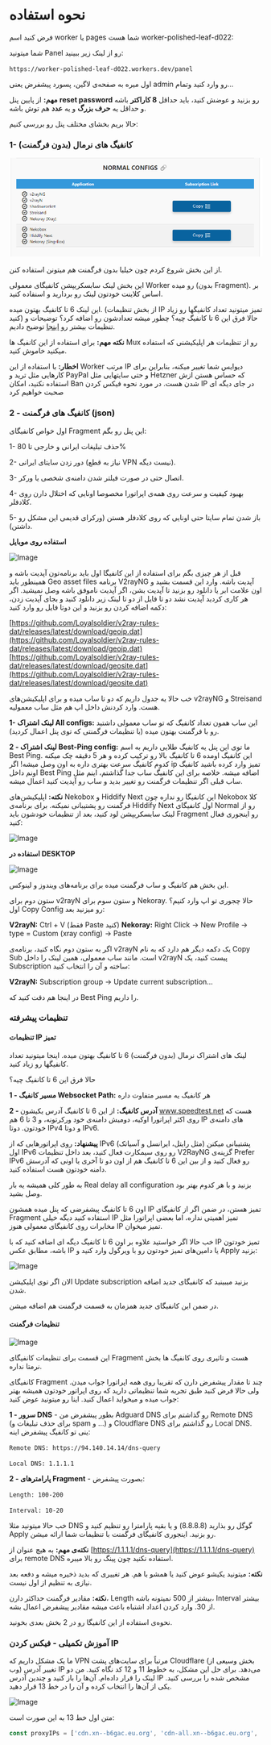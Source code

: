 # نحوه استفاده
فرض کنید اسم worker یا pages شما هست worker-polished-leaf-d022:


شما میتونید Panel رو از لینک زیر ببینید:

`https://worker-polished-leaf-d022.workers.dev/panel`


اول میره به صفحه‌ی لاگین، پسورد پیشفرض یعنی admin رو وارد کنید وتمام...

**مهم:** از پایین پنل **reset password** رو بزنید و عوضش کنید، باید حداقل **8 کاراکتر** باشه و حداقل یه **حرف بزرگ** و یه **عدد** هم توش باشه.

حالا بریم بخشای مختلف پنل رو بررسی کنیم:

### 1- کانفیگ های نرمال (بدون فرگمنت)

![Normal Configs](assets/Normal_config.png)

از این بخش شروع کردم چون خیلیا بدون فرگمنت هم میتونن استفاده کنن.

این بخش لینک سابسکریپشن کانفیگای معمولی Worker رو میده (بدون Fragment). بر اساس کلاینت خودتون لینک رو بردارید و اسنفاده کنید.

این لینک 6 تا کانفیگ بهتون میده. (از بخش تنظیمات IP تمیز میتونید تعداد کانفیگها رو زیاد کنید) حالا فرق این 6 تا کانفیگ چیه؟  چطور میشه تعدادشون رو اضافه کرد؟ توضیحات و تنظیمات بیشتر رو [اینجا](#تنظیمات_IP_تمیز) توضیح دادیم. 

**نکته مهم:** برای استفاده از این کانفیگ ها Mux رو از تنظیمات هر اپلیکیشنی که استفاده میکنید خاموش کنید.

**اخطار:** با استفاده از این Worker مرتب IP دیوایس شما تغییر میکنه، بنابراین برای کارهایی مثل ترید و PayPal و حتی سایتهایی مثل Hetzner که حساس هستن ازش استفاده نکنید، امکان Ban شدن هست. در مورد نحوه فیکس کردن IP در جای دیگه ای صحبت خواهیم کرد

### 2 - کانفیگ های فرگمنت (json)

اول خواص کانفیگای Fragment این پنل رو بگم:

   1- حذف تبلیغات ایرانی و خارجی تا 80%

   2- دور زدن سایتای ایرانی (نیاز به قطع VPN نیست دیگه).

   3- اتصال حتی در صورت فیلتر شدن دامنه‌ی شخصی یا ورکر.

   4- بهبود کیفیت و سرعت روی همه‌ی اپراتورا مخصوصا اونایی که اختلال دارن روی کلادفلر.

   5- باز شدن تمام سایتا حتی اونایی که روی کلادفلر هستن (ورکرای قدیمی این مشکل رو داشتن).

**استفاده روی موبایل**

![Image](https://telegra.ph/file/d1af5cfa899211beae347.png)

قبل از هر چیزی بگم برای استفاده از این کانفیگا اول باید برنامه‌تون آپدیت باشه و همینطور باید Geo asset files برنامه V2rayNG آپدیت باشه. وارد این قسمت بشید و اون علامت ابر یا دانلود رو بزنید تا آپدیت بشن، اگر آپدیت ناموفق باشه وصل نمیشید. اگر هر کاری کردید آپدیت نشد دو تا فایل از دو تا لینک زیر دانلود کنید و بجای آپدیت زدن، دکمه اضافه کردن رو بزنید و این دوتا فایل رو وارد کنید:

[https://github.com/Loyalsoldier/v2ray-rules-dat/releases/latest/download/geoip.dat](https://github.com/Loyalsoldier/v2ray-rules-dat/releases/latest/download/geoip.dat)
[https://github.com/Loyalsoldier/v2ray-rules-dat/releases/latest/download/geosite.dat](https://github.com/Loyalsoldier/v2ray-rules-dat/releases/latest/download/geosite.dat)

خب حالا یه جدول داریم که دو تا ساب میده و برای اپلیکیشن‌های v2rayNG و Streisand هست.
وارد کردنش داخل اپ هم مثل ساب معمولیه.

**1- لینک اشتراک All configs:**
این ساب همون تعداد کانفیگ که تو ساب معمولی داشتید رو با فرگمنت بهتون میده (با تنظیمات
فرگمنتی که توی پنل اعمال کردید).

**2 - لینک اشتراک Best-Ping config:**
ما توی این پنل یه کانفیگ طلایی داریم به اسم Best Ping. این کانفیگ اومده 6 تا کانفیگ
بالا رو ترکیب کرده و هر 5 دقیقه چک میکنه کدوم کانفیگ سرعت بهتری داره به اون وصل میشه! اگر ip تمیز وارد کرده
باشید کانفیگ اونم داخل Best Ping اضافه میشه. خلاصه برای این کانفیگ ساب جدا گذاشتم، اینم مثل ساب قبلی اگر تنظیمات
فرگمنت رو تغییر بدید و ساب رو آپدیت کنید اعمال میشه.

**نکته:** اپلیکیشن‌های Nekobox و Hiddify Next این کانفیگا رو نداره چون
Nekobox کلا فرگمنت رو پشتیبانی نمیکنه. برای برنامه‌ی Hiddify Next اول کانفیگای Normal رو از لینک سابسکریپشن لود
کنید، بعد از تنظیمات خودشون باید Fragment رو اینجوری فعال کنید:

![Image](https://telegra.ph/file/26d5d24d1aa61423d9410.png)

**استفاده در DESKTOP**

![Image](https://telegra.ph/file/175a895e203db5d1409c1.png)

این بخش هم کانفیگ و ساب فرگمنت میده برای برنامه‌های ویندوز و لینوکس.

ستون دوم برای v2rayN و ستون سوم برای Nekoray. حالا چجوری تو اپ وارد کنیم؟ اول Copy Config رو میزنید بعد:

**V2rayN:** Ctrl + V (فقط Paste کنید)
**Nekoray:** Right Click -&gt; New Profile -&gt; type = Custom (xray config) -&gt; Paste

اگر به ستون دوم نگاه کنید، برنامه‌ی v2rayN یک دکمه دیگر هم دارد که به نام Copy Sub است. مانند ساب معمولی، همین لینک را داخل v2rayN پیست کنید، یک Subscription ساخته و آن را انتخاب کنید:

**V2rayN:** Subscription group -&gt; Update current subscription...

در اینجا هم دقت کنید که Best Ping را داریم.


### تنظیمات پیشرفته

#### تنظیمات IP تمیز

لینک های اشتراک نرمال (بدون فرگمنت)  6 تا کانفیگ بهتون میده. اینجا میتونید تعداد کانفیگها رو زیاد کنید.

حالا فرق این 6 تا کانفیگ چیه؟

   **1 - مسیر کانفیگ Websocket Path:** هر کانفیگ یه مسیر متفاوت داره
	 
   **2 - آدرس کانفیگ:** از این 6 تا کانفیگ آدرس یکیشون www.speedtest.net هست که روی اکثر اپراتورا اوکیه، دومیش دامنه‌ی خود ورکرتونه، و 3 تا 6 هم IP های دامنه‌ی خودتون. دوتا IPv4 و دوتا IPv6.

**پیشنهاد:** روی اپراتورهایی که از IPv6 پشتیبانی میکنن (مثل رایتل، ایرانسل و آسیاتک) اول IPv6 رو روی سیمکارت فعال کنید، بعد داخل تنظیمات V2RayNG گزینه‌ی Prefer IPv6 رو فعال کنید و از بین این 6 تا کانفیگ هم از اون دو تا آخری یا اونی که آدرسش دامنه‌ خودتون هست استفاده کنید.

به طور کلی همیشه یه بار Real delay all configuration بزنید و با هر کدوم بهتر بود وصل بشید.




اون 6 تا کانفیگ پیشفرضی که پنل میده همشون IP تمیز هستن، در ضمن اگر از کانفیگای Fragment استفاده کنید دیگه خیلی IP تمیز اهمیتی نداره، اما بعضی اپراتورا مثل مخابرات روی کانفیگای معمولی هنوز IP تمیز میخوان.

خب حالا اگر خواستید علاوه بر اون 6 تا کانفیگ دیگه ای اضافه کنید که با IP تمیز خودتون باشه، مطابق عکس IP یا دامین‌های تمیز خودتون رو با ویرگول وارد کنید و Apply بزنید:

![Image](https://telegra.ph/file/14a43a87a6252ff96eaaa.png)

الان اگر توی اپلیکیشن Update subscription بزنید میبینید که کانفیگای جدید اضافه شدن.

در ضمن این کانفیگای جدید  همزمان به قسمت فرگمنت هم اضافه میشن.


####  تنظیمات فرگمنت

![Image](https://telegra.ph/file/55705e28355c841160fb9.png)

این قسمت برای تنظیمات کانفیگای Fragment هست و تاثیری روی کانفیگ ها بخش نرمتا نداره.

کانفیگای Fragment چند تا مقدار پیشفرض دارن که تقریبا روی همه اپراتورا جواب میدن. ولی حالا فرض کنید طبق تجربه شما تنظیماتی دارید که روی اپراتور خودتون همیشه بهتر جواب میده و میخواید اعمال کنید. اینا رو میتونید عوض کنید:

   **1 - سرور DNS** - بطور پیشفرض من Adguard DNS رو گذاشتم برای Remote DNS (برای حذف تبلیغات و spam و ...) و Cloudflare DNS رو گذاشتم برای Local DNS. ینی تو کانفیگ پیشفرض اینه:

`Remote DNS: https://94.140.14.14/dns-query`

`Local DNS: 1.1.1.1`

   **2 - پارامترهای Fragment** -  بصورت پیشفرض:

`Length: 100-200`

`Interval: 10-20`

خب حالا میتونید مثلا DNS گوگل رو بذارید (8.8.8.8) و یا بقیه پارامترا رو تنظیم کنید و Apply رو بزنید. اینجوری کانفیگای فرگمنت با تنظیمات شما ارائه میشن.

**نکته‌ی مهم:** به هیچ عنوان از [https://1.1.1.1/dns-query](https://1.1.1.1/dns-query) برای remote DNS استفاده نکنید چون پینگ رو بالا میبره.

**نکته:** میتونید یکیشو عوض کنید یا همشو با هم. هر تغییری که بدید ذخیره میشه و دفعه بعد نیازی به تنظیم از اول نیست.

**نکته:** مقادیر فرگمنت حداکثر دارن، Length بیشتر از 500 نمیتونه باشه، Interval بیشتر از 30. وارد کردن اعداد اشتباه باعث میشه مقادیر پیشفرض اعمال بشه.

نحوه‌ی استفاده از این کانفیگا رو در 2 بخش بعدی بخونید.


### آموزش تکمیلی - فیکس کردن IP

ما یک مشکل داریم که VPN مرتباً برای سایت‌های پشت Cloudflare (بخش وسیعی از وب) تغییر آدرس IP می‌دهد. برای حل این مشکل، به خطوط 11 و 12 کد نگاه کنید. من دو لینک را قرار داده‌ام. آن‌ها را باز کنید و چندین آدرس IP مشخص شده را بررسی کنید. یکی از آن‌ها را انتخاب کرده و آن را در خط 13 قرار دهید.

![Image](https://telegra.ph/file/f06d228610558b806154f.png)

متن اول خط 13 به این صورت است:

```javascript
const proxyIPs = ['cdn.xn--b6gac.eu.org', 'cdn-all.xn--b6gac.eu.org', 'edgetunnel.anycast.eu.org'];

